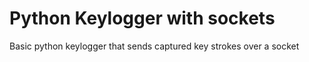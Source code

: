 # Python Keylogger with sockets
Basic python keylogger that sends captured key strokes over a socket


